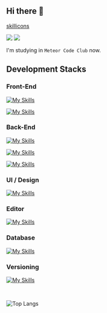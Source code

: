 ## Hi there 👋

[skillicons](https://skillicons.dev)

<a href="https://www.instagram.com/min9.exe/"><img src="https://img.shields.io/badge/min9.exe-E4405F?style=for-the-badge&logo=instagram&logoColor=white" /></a>
<a href="https://mail.google.com/mail/?view=cm&amp;fs=1&amp;to=mg07315@gmail.com" target="_blank"><img src="https://img.shields.io/badge/gmail-EA4335?style=for-the-badge&logo=gmail&logoColor=white" /></a>

I'm studying in `Meteor Code Club` now.

## Development Stacks

### Front-End
[![My Skills](https://skillicons.dev/icons?i=html,css,js,ts&perline=2)](https://skillicons.dev)

[![My Skills](https://skillicons.dev/icons?i=react,nextjs,vue)](https://skillicons.dev)


### Back-End
[![My Skills](https://skillicons.dev/icons?i=nodejs)](https://skillicons.dev)

[![My Skills](https://skillicons.dev/icons?i=js,ts,py)](https://skillicons.dev)

[![My Skills](https://skillicons.dev/icons?i=express,apollo,graphql,flask)](https://skillicons.dev)

### UI / Design
[![My Skills](https://skillicons.dev/icons?i=bootstrap,tailwindcss)](https://skillicons.dev)

### Editor
[![My Skills](https://skillicons.dev/icons?i=vscode)](https://skillicons.dev)

### Database
[![My Skills](https://skillicons.dev/icons?i=mysql)](https://skillicons.dev)

### Versioning
[![My Skills](https://skillicons.dev/icons?i=github)](https://skillicons.dev)

<br />

![Top Langs](https://github-readme-stats.vercel.app/api/top-langs/?username=min-9&layout=compact&theme=tokyonight)
